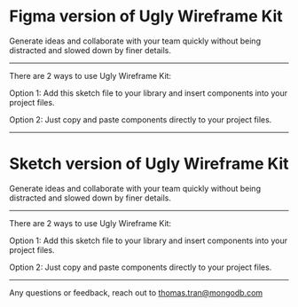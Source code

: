 # Figma version of Ugly Wireframe Kit

Generate ideas and collaborate with your team quickly without being distracted and slowed down by finer details.

------------------------------------------------------------

There are 2 ways to use Ugly Wireframe Kit:

Option 1:
Add this sketch file to your library and insert components into your project files.

Option 2:
Just copy and paste components directly to your project files.

------------------------------------------------------------

# Sketch version of Ugly Wireframe Kit

Generate ideas and collaborate with your team quickly without being distracted and slowed down by finer details.

------------------------------------------------------------

There are 2 ways to use Ugly Wireframe Kit:

Option 1:
Add this sketch file to your library and insert components into your project files.

Option 2:
Just copy and paste components directly to your project files.

------------------------------------------------------------

Any questions or feedback, reach out to thomas.tran@mongodb.com

